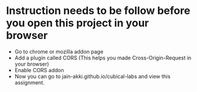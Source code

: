 # Instruction needs to be follow before you open this project in your browser

  - Go to chrome or mozilla addon page
  - Add a plugin called CORS (This helps you made Cross-Origin-Request in your browser)
  - Enable CORS addon
  - Now you can go to jain-akki.github.io/cubical-labs and view this assignment.

